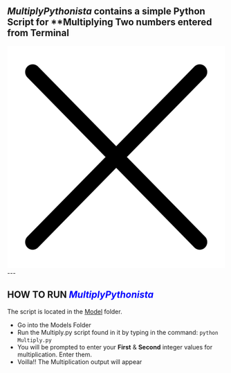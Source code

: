 ## *MultiplyPythonista* contains a simple Python Script for **Multiplying Two numbers entered from Terminal
<img src="/Models/Multiply.png" alt="alt Multiplication image" height="512"/>
---

## HOW TO RUN <span style="color:blue">*MultiplyPythonista* </span>
The script is located in the [Model](./Models/) folder.
- Go into the Models Folder
- Run the Multiply.py script found in it by typing in the command: `python Multiply.py`
- You will be prompted to enter your **First** & **Second** integer values for multiplication. Enter them.
- Voilla!! The Multiplication output will appear



[^1]: shiraz the son of Bello